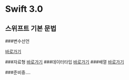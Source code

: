 # Swift 3.0
## 스위프트 기본 문법

###변수선언

[바로가기](https://github.com/yiheechan/swift/blob/master/SwiftStudy.playground/Pages/변수선언.xcplaygroundpage/Contents.swift)

###자료형
[바로가기](https://github.com/yiheechan/swift/blob/master/SwiftStudy.playground/Pages/자료형.xcplaygroundpage/Contents.swift)
###데이터타입
[바로가기](https://github.com/yiheechan/swift/blob/master/SwiftStudy.playground/Pages/데이터타입.xcplaygroundpage/Contents.swift)
###배열
[바로가기](https://github.com/yiheechan/swift/blob/master/SwiftStudy.playground/Pages/배열.xcplaygroundpage/Contents.swift)

###준비중....
